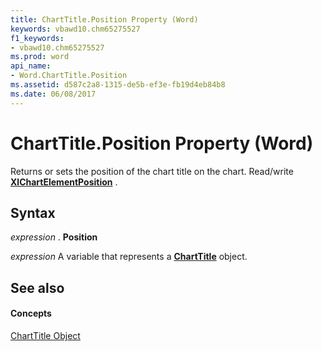 ```yaml
---
title: ChartTitle.Position Property (Word)
keywords: vbawd10.chm65275527
f1_keywords:
- vbawd10.chm65275527
ms.prod: word
api_name:
- Word.ChartTitle.Position
ms.assetid: d587c2a8-1315-de5b-ef3e-fb19d4eb84b8
ms.date: 06/08/2017
---
```



# ChartTitle.Position Property (Word)

Returns or sets the position of the chart title on the chart. Read/write  **[XlChartElementPosition](xlchartelementposition-enumeration-word.md)** .


## Syntax

 _expression_ . **Position**

 _expression_ A variable that represents a **[ChartTitle](charttitle-object-word.md)** object.


## See also


#### Concepts


[ChartTitle Object](charttitle-object-word.md)

